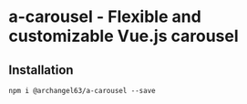 # a-carousel - Flexible and customizable Vue.js carousel

## Installation
```
npm i @archangel63/a-carousel --save
```